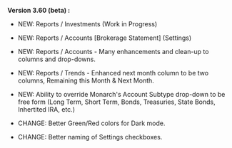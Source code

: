 **Version 3.60 (beta) :**

* NEW: Reports / Investments (Work in Progress)

* NEW: Reports / Accounts [Brokerage Statement] (Settings)

* NEW: Reports / Accounts - Many enhancements and clean-up to columns and drop-downs.

* NEW: Reports / Trends - Enhanced next month column to be two columns, Remaining this Month & Next Month.

* NEW: Ability to override Monarch's Account Subtype drop-down to be free form (Long Term, Short Term, Bonds, Treasuries, State Bonds, Inhertited IRA, etc.)

* CHANGE: Better Green/Red colors for Dark mode.
  
* CHANGE: Better naming of Settings checkboxes.
